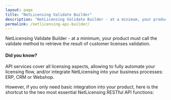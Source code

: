 ```yaml
---
layout: page
title: "NetLicensing Validate Builder"
description: "NetLicensing Validate Builder - at a minimum, your product must call the validate method to retrieve the result of customer licenses validation."
permalink: /netlicensing-api-builder/
---
```


NetLicensing Validate Builder - at a minimum, your product must call the validate method to retrieve the result of customer licenses validation.

#### Did you know?

API services cover all licensing aspects, allowing to fully automate your licensing flow, and/or integrate NetLicensing into your business processes: ERP, CRM or Webshop.

However, if you only need basic integration into your product, here is the shortcut to the two most essential NetLicensing RESTful API functions:
